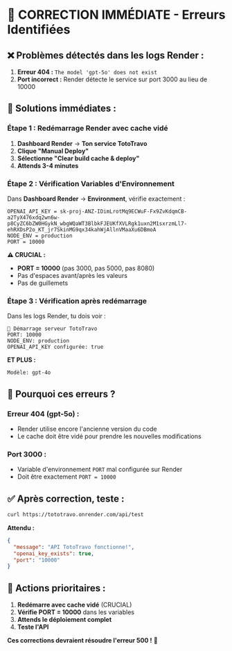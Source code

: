 # 🚨 CORRECTION IMMÉDIATE - Erreurs Identifiées

## ❌ Problèmes détectés dans les logs Render :

1. **Erreur 404 :** `The model 'gpt-5o' does not exist`
2. **Port incorrect :** Render détecte le service sur port 3000 au lieu de 10000

## 🔧 Solutions immédiates :

### **Étape 1 : Redémarrage Render avec cache vidé**

1. **Dashboard Render** → **Ton service TotoTravo**
2. **Clique "Manual Deploy"**
3. **Sélectionne "Clear build cache & deploy"**
4. **Attends 3-4 minutes**

### **Étape 2 : Vérification Variables d'Environnement**

Dans **Dashboard Render** → **Environment**, vérifie exactement :

```
OPENAI_API_KEY = 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
NODE_ENV = production
PORT = 10000
```

**⚠️ CRUCIAL :**
- **PORT = 10000** (pas 3000, pas 5000, pas 8080)
- Pas d'espaces avant/après les valeurs
- Pas de guillemets

### **Étape 3 : Vérification après redémarrage**

Dans les logs Render, tu dois voir :

```
🚀 Démarrage serveur TotoTravo
PORT: 10000
NODE_ENV: production
OPENAI_API_KEY configurée: true
```

**ET PLUS :**
```
Modèle: gpt-4o
```

## 🎯 Pourquoi ces erreurs ?

### **Erreur 404 (gpt-5o) :**
- Render utilise encore l'ancienne version du code
- Le cache doit être vidé pour prendre les nouvelles modifications

### **Port 3000 :**
- Variable d'environnement `PORT` mal configurée sur Render
- Doit être exactement `PORT = 10000`

## ✅ Après correction, teste :

```bash
curl https://tototravo.onrender.com/api/test
```

**Attendu :**
```json
{
  "message": "API TotoTravo fonctionne!",
  "openai_key_exists": true,
  "port": "10000"
}
```

## 🚀 Actions prioritaires :

1. **Redémarre avec cache vidé** (CRUCIAL)
2. **Vérifie PORT = 10000** dans les variables
3. **Attends le déploiement complet**
4. **Teste l'API**

**Ces corrections devraient résoudre l'erreur 500 !** 🎉




